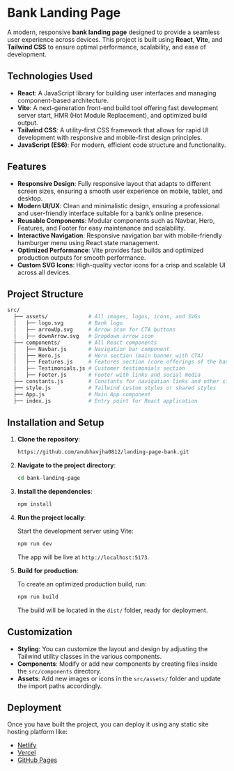 # Bank Landing Page

A modern, responsive **bank landing page** designed to provide a seamless user experience across devices. This project is built using **React**, **Vite**, and **Tailwind CSS** to ensure optimal performance, scalability, and ease of development.

## Technologies Used

- **React**: A JavaScript library for building user interfaces and managing component-based architecture.
- **Vite**: A next-generation front-end build tool offering fast development server start, HMR (Hot Module Replacement), and optimized build output.
- **Tailwind CSS**: A utility-first CSS framework that allows for rapid UI development with responsive and mobile-first design principles.
- **JavaScript (ES6)**: For modern, efficient code structure and functionality.

## Features

- **Responsive Design**: Fully responsive layout that adapts to different screen sizes, ensuring a smooth user experience on mobile, tablet, and desktop.
- **Modern UI/UX**: Clean and minimalistic design, ensuring a professional and user-friendly interface suitable for a bank’s online presence.
- **Reusable Components**: Modular components such as Navbar, Hero, Features, and Footer for easy maintenance and scalability.
- **Interactive Navigation**: Responsive navigation bar with mobile-friendly hamburger menu using React state management.
- **Optimized Performance**: Vite provides fast builds and optimized production outputs for smooth performance.
- **Custom SVG Icons**: High-quality vector icons for a crisp and scalable UI across all devices.

## Project Structure

```bash
src/
  ├── assets/             # All images, logos, icons, and SVGs
  │   ├── logo.svg        # Bank logo
  │   ├── arrowUp.svg     # Arrow icon for CTA buttons
  │   ├── downArrow.svg   # Dropdown arrow icon
  ├── components/         # All React components
  │   ├── Navbar.js       # Navigation bar component
  │   ├── Hero.js         # Hero section (main banner with CTA)
  │   ├── Features.js     # Features section (core offerings of the bank)
  │   ├── Testimonials.js # Customer testimonials section
  │   ├── Footer.js       # Footer with links and social media
  ├── constants.js        # Constants for navigation links and other static data
  ├── style.js            # Tailwind custom styles or shared styles
  ├── App.js              # Main App component
  ├── index.js            # Entry point for React application
```

## Installation and Setup

1. **Clone the repository**:

   ```bash
   https://github.com/anubhavjha0812/landing-page-bank.git
   ```

2. **Navigate to the project directory**:

   ```bash
   cd bank-landing-page
   ```

3. **Install the dependencies**:

   ```bash
   npm install
   ```

4. **Run the project locally**:

   Start the development server using Vite:

   ```bash
   npm run dev
   ```

   The app will be live at `http://localhost:5173`.

5. **Build for production**:

   To create an optimized production build, run:

   ```bash
   npm run build
   ```

   The build will be located in the `dist/` folder, ready for deployment.

## Customization

- **Styling**: You can customize the layout and design by adjusting the Tailwind utility classes in the various components.
- **Components**: Modify or add new components by creating files inside the `src/components` directory. 
- **Assets**: Add new images or icons in the `src/assets/` folder and update the import paths accordingly.

## Deployment

Once you have built the project, you can deploy it using any static site hosting platform like:

- [Netlify](https://www.netlify.com/)
- [Vercel](https://vercel.com/)
- [GitHub Pages](https://pages.github.com/)